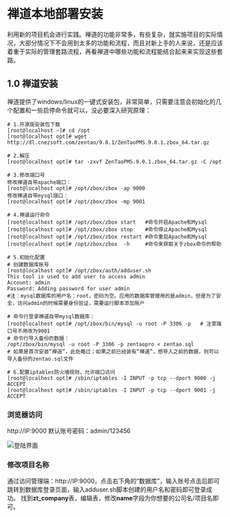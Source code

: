 # 禅道本地部署安装

利用新的项目机会进行实践。禅道的功能非常多，有些复杂，就实施项目的实际情况，大部分情况下不会用到太多的功能和流程，而且对新上手的人来说，还是应该着重于实际的管理套路流程，再看禅道中哪些功能和流程能结合起来来实现这些套路。

## 1.0 禅道安装

禅道提供了windows/linux的一键式安装包，非常简单，只需要注意会初始化的几个配置和一些启停命令就可以，没必要深入研究原理：

```
# 1.开源版安装包下载
[root@localhost ~]# cd /opt
[root@localhost opt]# wget http://dl.cnezsoft.com/zentao/9.0.1/ZenTaoPMS.9.0.1.zbox_64.tar.gz

# 2.解压
[root@localhost opt]# tar -zxvf ZenTaoPMS.9.0.1.zbox_64.tar.gz -C /opt

# 3.修改端口号
修改禅道自带apache端口：
[root@localhost opt]# /opt/zbox/zbox -ap 9000
修改禅道自带mysql端口：
[root@localhost opt]# /opt/zbox/zbox -mp 9001

# 4.禅道运行命令
[root@localhost opt]# /opt/zbox/zbox start   #命令开启Apache和Mysql
[root@localhost opt]# /opt/zbox/zbox stop    #命令停止Apache和Mysql
[root@localhost opt]# /opt/zbox/zbox restart #命令重启Apache和Mysql
[root@localhost opt]# /opt/zbox/zbox  -h     #命令来获取关于zbox命令的帮助

# 5.初始化配置
# 创建数据库账号
[root@localhost opt]# /opt/zbox/auth/adduser.sh  
This tool is used to add user to access admin
Account: admin
Password: Adding password for user admin
#注：mysql数据库的用户名：root，密码为空。应用的数据库管理用的是admin，但是为了安全，访问admin的时候需要身份验证，需要运行脚本添加账户

# 命令行登录禅道自带mysql数据库：
[root@localhost opt]# /opt/zbox/bin/mysql -u root -P 3306 -p   # 注意端口号不用改为9001
# 命令行导入备份的数据：
/opt/zbox/bin/mysql -u root -P 3306 -p zentaopro < zentao.sql
# 如果是首次安装“禅道”，此处略过；如果之前已经装有“禅道”，想导入之前的数据，则可以导入备份的zentao.sql文件

# 6.配置iptables防火墙规则，允许端口访问
[root@localhost opt]# /sbin/iptables -I INPUT -p tcp --dport 9000 -j ACCEPT
[root@localhost opt]# /sbin/iptables -I INPUT -p tcp --dport 9001 -j ACCEPT
```
### 浏览器访问
http://IP:9000 
默认账号密码：admin/123456


![登陆界面](https://upload-images.jianshu.io/upload_images/13323529-522b9ab70135485e.png?imageMogr2/auto-orient/strip%7CimageView2/2/w/1240)


### 修改项目名称
通过访问管理端：http://IP:9000，点击右下角的“数据库”，输入账号点击后即可跳转到数据库登录页面，输入adduser.sh脚本创建的用户名和密码即可登录成功。
找到**zt_company**表，编辑表，修改**name**字段为你想要的公司名/项目名即可。